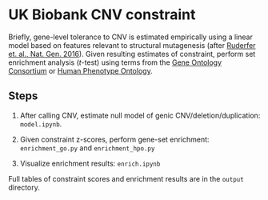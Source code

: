 # UK Biobank CNV constraint

Briefly, gene-level tolerance to CNV is estimated empirically using a linear model based on features relevant to structural mutagenesis (after [Ruderfer et. al., Nat. Gen. 2016](https://www.ncbi.nlm.nih.gov/pmc/articles/PMC5042837/)). Given resulting estimates of constraint, perform set enrichment analysis (_t_-test) using terms from the [Gene Ontology Consortium](http://geneontology.org/docs/download-go-annotations/) or [Human Phenotype Ontology](https://hpo.jax.org/app/download/annotation). 

## Steps

1. After calling CNV, estimate null model of genic CNV/deletion/duplication: `model.ipynb`.

2. Given constraint z-scores, perform gene-set enrichment: `enrichment_go.py` and `enrichment_hpo.py`

3. Visualize enrichment results: `enrich.ipynb`

Full tables of constraint scores and enrichment results are in the `output` directory.
